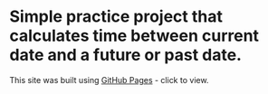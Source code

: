 # Simple practice project that calculates time between current date and a future or past date. 

This site was built using [GitHub Pages](https://n0119566.github.io/days-since/) - click to view.
